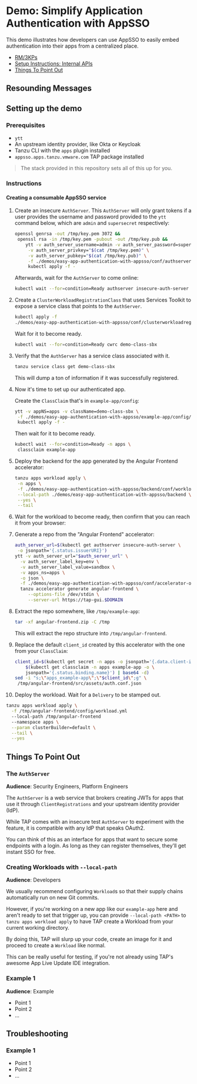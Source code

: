 # Demo: Simplify Application Authentication with AppSSO

This demo illustrates how developers can use AppSSO to easily embed
authentication into their apps from a centralized place.

- [RM/3KPs](#resounding-messages)
- [Setup Instructions: Internal APIs](#internal-api-demo)
- [Things To Point Out](#things-to-point-out)

## Resounding Messages


## Setting up the demo

### Prerequisites

- `ytt`
- An upstream identity provider, like Okta or Keycloak
- Tanzu CLI with the `apps` plugin installed
- `appsso.apps.tanzu.vmware.com` TAP package installed

> The stack provided in this repository sets all of this up for you.

### Instructions

#### Creating a consumable AppSSO service

1. Create an insecure `AuthServer`. This `AuthServer` will only grant tokens if
   a user provides the username and password provided to the `ytt` command
   below, which are `admin` and `supersecret` respectively:

   ```sh
   openssl genrsa -out /tmp/key.pem 3072 &&
    openssl rsa -in /tmp/key.pem -pubout -out /tmp/key.pub &&
       ytt -v auth_server_username=admin -v auth_server_password=supersecret \
        -v auth_server_privkey="$(cat /tmp/key.pem)" \
        -v auth_server_pubkey="$(cat /tmp/key.pub)" \
        -f ./demos/easy-app-authentication-with-appsso/conf/authserver.yaml |
        kubectl apply -f -
   ```

   Afterwards, wait for the `AuthServer` to come online:

   ```sh
   kubectl wait --for=condition=Ready authserver insecure-auth-server
   ```

2. Create a `ClusterWorkloadRegistrationClass` that uses Services Toolkit to
   expose a service class that points to the `AuthServer`.

   ```sh
   kubectl apply -f
   ./demos/easy-app-authentication-with-appsso/conf/clusterworkloadregistrationclass.yaml
   ```

   Wait for it to become ready.

   ```sh
   kubectl wait --for=condition=Ready cwrc demo-class-sbx
   ```

3. Verify that the `AuthServer` has a service class associated with it.

    ```sh
    tanzu service class get demo-class-sbx
    ```

    This will dump a ton of information if it was successfully registered.

4. Now it's time to set up our authenticated app.

   Create the `ClassClaim` that's in `example-app/config`:

   ```sh
   ytt -v appNS=apps -v className=demo-class-sbx \
    -f ./demos/easy-app-authentication-with-appsso/example-app/config/ssoclassclaim.yaml |
    kubectl apply -f -
   ```

   Then wait for it to become ready.

   ```sh
   kubectl wait --for=condition=Ready -n apps \
    classclaim example-app
   ```

5. Deploy the backend for the app generated by the Angular Frontend accelerator:

   ```sh
   tanzu apps workload apply \
    -n apps \
    -f ./demos/easy-app-authentication-with-appsso/backend/conf/workload.yaml \
    --local-path ./demos/easy-app-authentication-with-appsso/backend \
    --yes \
    --tail
   ```

6. Wait for the workload to become ready, then confirm that you can reach it
   from your browser:

5. Generate a repo from the "Angular Frontend" accelerator:

   ```sh
   auth_server_url=$(kubectl get authserver insecure-auth-server \
    -o jsonpath='{.status.issuerURI}')
   ytt -v auth_server_url="$auth_server_url" \
     -v auth_server_label_key=env \
     -v auth_server_label_value=sandbox \
     -v apps_ns=apps \
     -o json \
     -f ./demos/easy-app-authentication-with-appsso/conf/accelerator-options.yaml |
     tanzu accelerator generate angular-frontend \
        --options-file /dev/stdin \
        --server-url https://tap-gui.$DOMAIN
   ```

6. Extract the repo somewhere, like `/tmp/example-app`:

   ```sh
   tar -xf angular-frontend.zip -C /tmp
   ```

   This will extract the repo structure into `/tmp/angular-frontend`.

7. Replace the default `client_id` created by this accelerator with
   the one from your `ClassClaim`:

   ```sh
   client_id=$(kubectl get secret -n apps -o jsonpath='{.data.client-id}' \
       $(kubectl get classclaim -n apps example-app -o \
       jsonpath='{.status.binding.name}') | base64 -d)
   sed -i "s;\"apps_example-app\";\"$client_id\";g" \
    /tmp/angular-frontend/src/assets/auth.conf.json
   ```

8. Deploy the workload. Wait for a `Delivery` to be stamped out.

  ```sh
  tanzu apps workload apply \
    -f /tmp/angular-frontend/config/workload.yml
    --local-path /tmp/angular-frontend
    --namespace apps \
    --param clusterBuilder=default \
    --tail \
    --yes
  ```
## Things To Point Out

### The `AuthServer`

**Audience**: Security Engineers, Platform Engineers

The `AuthServer` is a web service that brokers creating JWTs for apps that use
it through `ClientRegistrations` and your upstream identity provider (IdP).

While TAP comes with an insecure test `AuthServer` to experiment with the
feature, it is compatible with any IdP that speaks OAuth2.

You can think of this as an interface for apps that want to secure some
endpoints with a login. As long as they can register themselves, they'll get
instant SSO for free.

### Creating Workloads with `--local-path`

**Audience**: Developers

We usually recommend configuring `Workload`s so that their
supply chains automatically run on new Git commits.

However, if you're working on a new app like our `example-app` here and
aren't ready to set that trigger up, you can provide
`--local-path <PATH>` to `tanzu apps workload apply` to have TAP
create a Workload from your current working directory.

By doing this, TAP will slurp up your code, create an image for it and proceed
to create a `Workload` like normal.

This can be really useful for testing, if you're not already using
TAP's awesome App Live Update IDE integration.

### Example 1

**Audience**: Example

- Point 1
- Point 2
- ...

## Troubleshooting

### Example 1

- Point 1
- Point 2
- ...
